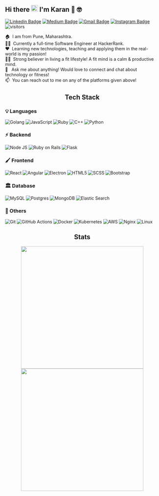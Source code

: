 ## Hi there&nbsp;<img src="https://raw.githubusercontent.com/MartinHeinz/MartinHeinz/master/wave.gif" width="22px" height="22px"> I'm Karan&nbsp;:muscle: :nerd_face:

[![Linkedin Badge](https://img.shields.io/badge/-LinkedIn-0072b1?style=flat&logo=Linkedin&logoColor=white)](https://www.linkedin.com/in/karanjagtiani/ "Connect on LinkedIn")
[![Medium Badge](https://img.shields.io/badge/-Medium-1c1c1c?style=flat&logo=Medium&logoColor=white)](https://karanjagtiani.medium.com/ "Follow me on Medium")
[![Gmail Badge](https://img.shields.io/badge/-Gmail-c14438?style=flat&logo=Gmail&logoColor=white)](mailto:karanjagtiani04@gmail.com "Connect via Email")
[![Instagram Badge](https://img.shields.io/badge/-Instagram-4c68d7?style=flat&logo=instagram&logoColor=white)](https://www.instagram.com/karanjagtiani/ "Connect via Instagram")
![visitors](https://visitor-badge.glitch.me/badge?page_id=KaranJagtiani.KaranJagtiani)

:house:&nbsp; I am from Pune, Maharashtra.  
:man_technologist:&nbsp; Currently a full-time Software Engineer at HackerRank.  
:heart:&nbsp; Learning new technologies, teaching and applying them in the real-world is my passion!  
:running_man:&nbsp; Strong believer in living a fit lifestyle! A fit mind is a calm & productive mind.  
💬 &nbsp; Ask me about anything! Would love to connect and chat about technology or fitness!  
:mailbox:&nbsp; You can reach out to me on any of the platforms given above!

## <div align="center">Tech Stack</div>
### :bulb: Languages

![Golang](https://img.shields.io/badge/Go-00ACD7?style=for-the-badge&logo=go&logoColor=white)
![JavaScript](https://img.shields.io/badge/JavaScript-F7DF1E?style=for-the-badge&logo=javascript&logoColor=black)
![Ruby](https://img.shields.io/badge/Ruby-850014?style=for-the-badge&logo=ruby&logoColor=white)
![C++](https://img.shields.io/badge/C%2B%2B-00599C?style=for-the-badge&logo=c%2B%2B&logoColor=white)
![Python](https://img.shields.io/badge/Python-14354C?style=for-the-badge&logo=python&logoColor=white)

### :zap: Backend

![Node JS](https://img.shields.io/badge/-NodeJS-3c873a?logo=node.js&logoColor=white&style=for-the-badge)
![Ruby on Rails](https://img.shields.io/badge/Rails-C60000?style=for-the-badge&logo=rubyonrails&logoColor=white)
![Flask](https://img.shields.io/badge/-Flask-ffffff?logo=flask&logoColor=black&style=for-the-badge)

### :paintbrush: Frontend

![React](https://img.shields.io/badge/React-20232A?style=for-the-badge&logo=react&logoColor=61DAFB)
![Angular](https://img.shields.io/badge/-Angular-dd1b16?logo=angular&logoColor=white&style=for-the-badge)
![Electron](https://img.shields.io/badge/-Electron-012f66?logo=electron&logoColor=white&style=for-the-badge)
![HTML5](https://img.shields.io/badge/HTML5-E34F26?style=for-the-badge&logo=html5&logoColor=white)
![SCSS](https://img.shields.io/badge/SCSS-CE679A?style=for-the-badge&logo=sass&logoColor=white)
![Bootstrap](https://img.shields.io/badge/Bootstrap-563D7C?style=for-the-badge&logo=bootstrap&logoColor=white)

 ### :classical_building: Database
 
 
![MySQL](https://img.shields.io/badge/-MySQL-00618A?logo=mysql&logoColor=ffffff&style=for-the-badge)
![Postgres](https://img.shields.io/badge/-Postgres-0064a5?logo=postgresql&logoColor=white&style=for-the-badge)
![MongoDB](https://img.shields.io/badge/-MongoDB-3FA037?logo=mongodb&logoColor=white&style=for-the-badge)
![Elastic Search](https://img.shields.io/badge/Elastic%20Search-F0BF1A?style=for-the-badge&logo=elasticsearch&logoColor=white)


 ### :rocket: Others


![Git](https://img.shields.io/badge/-Git-f34f29?logo=git&logoColor=white&style=for-the-badge)
![GitHub Actions](https://img.shields.io/badge/GitHub_Actions-2088FF?style=for-the-badge&logo=github-actions&logoColor=white)
![Docker](https://img.shields.io/badge/-Docker-0db7ed?logo=docker&logoColor=white&style=for-the-badge)
![Kubernetes](https://img.shields.io/badge/-Kubernetes-3970e4?logo=kubernetes&logoColor=white&style=for-the-badge)
![AWS](https://img.shields.io/badge/-AWS-146eb4?logo=amazon&logoColor=white&style=for-the-badge)
![Nginx](https://img.shields.io/badge/-Nginx-009138?logo=nginx&logoColor=white&style=for-the-badge)
![Linux](https://img.shields.io/badge/-Linux-333333?logo=linux&logoColor=white&style=for-the-badge)

## <div align="center">Stats</div>

<div align="center">
  <img width="400px" src="https://github-readme-stats.vercel.app/api?username=KaranJagtiani&custom_title=Karan+Jagtiani%27s+Github+Stats&show_icons=true&hide_border=true&count_private=true&bg_color=00000000&title_color=2088FF&text_color=dedede&icon_color=0390e8&cache_seconds=1000" />
  
  <img width="400px" src="https://github-readme-streak-stats.herokuapp.com/?user=KaranJagtiani&background=00000000&hide_border=true&stroke=878787&ring=ff935f&fire=FF732E&currStreakNum=ededed&sideNums=ededed&currStreakLabel=dedede&sideLabels=dedede&dates=b0b0b0" />
</div

